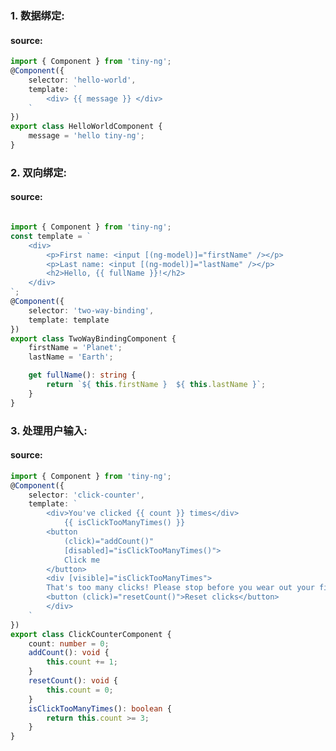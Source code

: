 ### 1. 数据绑定:
<hello-world class="hljs"></hello-world>

#### source:
``` typescript
import { Component } from 'tiny-ng';
@Component({
	selector: 'hello-world',
	template: `
		<div> {{ message }} </div>
	`
})
export class HelloWorldComponent {
	message = 'hello tiny-ng';
}

```
### 2. 双向绑定:
<two-way-binding class="hljs"></two-way-binding>

#### source:
``` typescript

import { Component } from 'tiny-ng';
const template = `
	<div>
		<p>First name: <input [(ng-model)]="firstName" /></p>
		<p>Last name: <input [(ng-model)]="lastName" /></p>
		<h2>Hello, {{ fullName }}!</h2>
	</div>
`;
@Component({
	selector: 'two-way-binding',
	template: template
})
export class TwoWayBindingComponent {
	firstName = 'Planet';
	lastName = 'Earth';

	get fullName(): string {
		return `${ this.firstName }  ${ this.lastName }`;
	}
}

```
### 3. 处理用户输入:
<click-counter class="hljs"></click-counter>

#### source:
``` typescript
import { Component } from 'tiny-ng';
@Component({
	selector: 'click-counter',
	template: `
		<div>You've clicked {{ count }} times</div>
			{{ isClickTooManyTimes() }}
		<button
			(click)="addCount()"
			[disabled]="isClickTooManyTimes()">
			Click me
		</button> 
		<div [visible]="isClickTooManyTimes">
	    That's too many clicks! Please stop before you wear out your fingers.
	    <button (click)="resetCount()">Reset clicks</button>
		</div>
	`
})
export class ClickCounterComponent {
	count: number = 0;
	addCount(): void {
		this.count += 1;
	}
	resetCount(): void {
		this.count = 0;
	}
	isClickTooManyTimes(): boolean {
		return this.count >= 3;
	}
}

```
